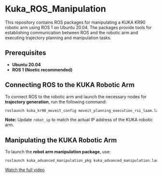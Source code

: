 # Kuka_ROS_Manipulation
 
This repository contains ROS packages for manipulating a KUKA KR90 robotic arm using ROS 1 on Ubuntu 20.04. The packages provide tools for establishing communication between ROS and the robotic arm and executing trajectory planning and manipulation tasks.  

## Prerequisites  

- **Ubuntu 20.04**  
- **ROS 1 (Noetic recommended)**  

## Connecting ROS to the KUKA Robotic Arm  

To connect ROS to the robotic arm and launch the necessary nodes for **trajectory generation**, run the following command:  

```sh
roslaunch kuka_kr90_moveit_config moveit_planning_execution_rsi_laam.launch sim:=false robot_ip:=192.168.1.20
```
**Note:** Update `robot_ip` to match the actual IP address of the KUKA robotic arm.  

## Manipulating the KUKA Robotic Arm  

To launch the **robot arm manipulation package**, use:  

```sh
roslaunch kuka_advanced_manipulation_pkg kuka_advanced_manipulation.launch
```
[Watch the full video](kuka_demo.mp4)

